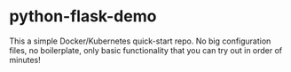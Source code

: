 # python-flask-demo
This a simple Docker/Kubernetes quick-start repo. No big configuration files, no boilerplate, only basic functionality that you can try out in order of minutes!
